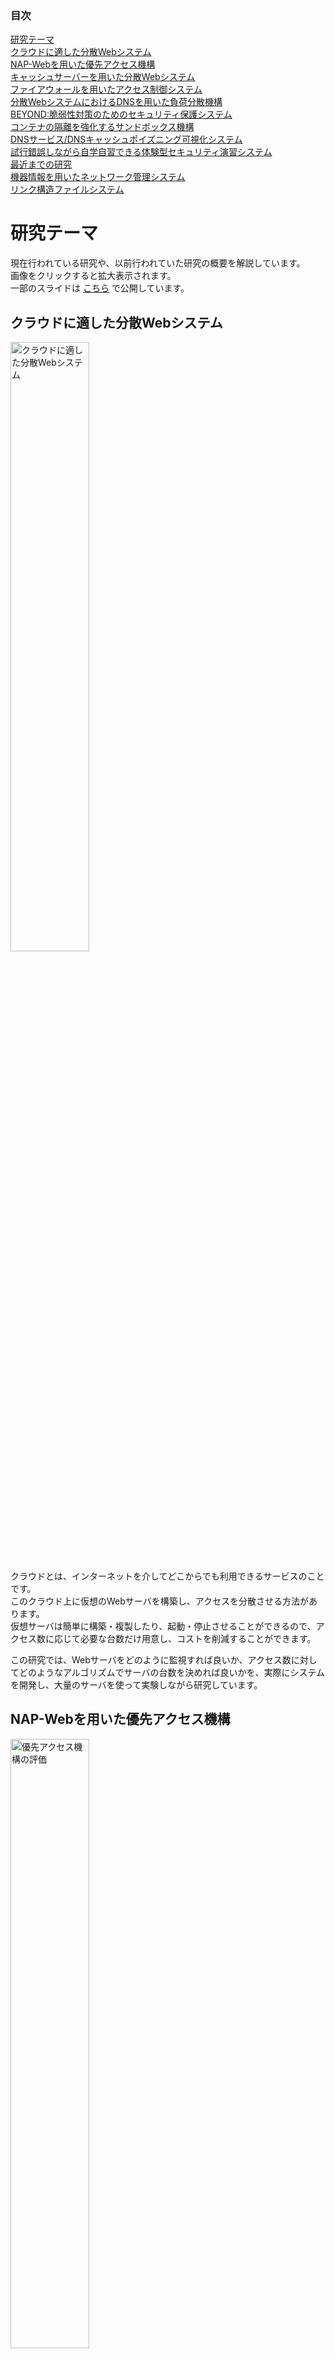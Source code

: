 <nav role="navigation" class="contents_table">

### 目次

[研究テーマ](#研究テーマ)  
[クラウドに適した分散Webシステム](#クラウドに適した分散webシステム)  
[NAP-Webを用いた優先アクセス機構](#nap-webを用いた優先アクセス機構)  
[キャッシュサーバーを用いた分散Webシステム](#キャッシュサーバーを用いた分散webシステム)  
[ファイアウォールを用いたアクセス制御システム](#ファイアウォールを用いたアクセス制御システム)  
[分散WebシステムにおけるDNSを用いた負荷分散機構](#分散webシステムにおけるdnsを用いた負荷分散機構)  
[BEYOND:脆弱性対策のための​セキュリティ保護システム](#BEYOND:脆弱性対策のための​セキュリティ保護システム)  
[コンテナの隔離を強化するサンドボックス機構](#コンテナの隔離を強化するサンドボックス機構)  
[DNSサービス/DNSキャッシュポイズニング可視化システム](#dnsサービスdnsキャッシュポイズニング可視化システム)  
[試行錯誤しながら自学自習できる体験型セキュリティ演習システム](#試行錯誤しながら自学自習できる体験型セキュリティ演習システム)  
[最近までの研究](#最近までの研究)  
[機器情報を用いたネットワーク管理システム](#機器情報を用いたネットワーク管理システム)  
[リンク構造ファイルシステム](#リンク構造ファイルシステム)  


</nav>

# 研究テーマ

現在行われている研究や、以前行われていた研究の概要を解説しています。  
画像をクリックすると拡大表示されます。  
一部のスライドは [こちら](../static/index.md) で公開しています。   

## クラウドに適した分散Webシステム

<img src="../images/theme/distributed-web-system.png" alt="クラウドに適した分散Webシステム" width="50%">

クラウドとは、インターネットを介してどこからでも利用できるサービスのことです。  
このクラウド上に仮想のWebサーバを構築し、アクセスを分散させる方法があります。  
仮想サーバは簡単に構築・複製したり、起動・停止させることができるので、アクセス数に応じて必要な台数だけ用意し、コストを削減することができます。  

この研究では、Webサーバをどのように監視すれば良いか、アクセス数に対してどのようなアルゴリズムでサーバの台数を決めれば良いかを、実際にシステムを開発し、大量のサーバを使って実験しながら研究しています。   

## NAP-Webを用いた優先アクセス機構

<img src="../images/theme/priority-access-system.png" alt="優先アクセス機構の評価" width="50%">

NAP-Webは、Webページへのアクセスが混み合っている時に利用者に待ち時間を書いた仮想的な整理券を配布します。  
整理券を持って再度アクセスした利用者については、必ずアクセスを受け付けます。  

本研究ではNAP-Webに、特定のサーバとのアクセスを、アクセスが混み合っている場合でも一定以上確保するような機構の作成を目指しています。  
アルゴリズムを検討し開発と実験、評価を行っています。   

## キャッシュサーバーを用いた分散Webシステム

分散Webシステムとは、ユーザーからのアクセスを複数台用意したWebサーバーに分散させることで、オリジンサーバへの負担の軽減を目的とするシステムです。  

本研究では、Webサーバーのキャッシュ管理において、静的、動的コンテンツの両方のキャッシュを可能とした、負荷軽減の点において効率的なキャッシュの更新を目的とする機構の開発を行っています。  
まだ始まったばかりの研究で、現在はキャッシュ更新手法の検討や、システム開発に必要な機能を調べています。  

## ファイアウォールを用いたアクセス制御システム

Webを利用したサービスの中には、ある特定の対話的な処理を高い優先度で処理したいという要求があります。  
この時、サーバの過負荷によって、応答性の低下が問題になります。  
ユーザ認証などで、同時サービス数は減らせますが、DoS攻撃は防げません。  
この攻撃はファイアウォールによって防ぐことができます。  

そこで本研究では、安定して供給したいサービスに対して、ファイアウォールを利用してアクセス制御を行うシステムの開発をしています。  

## 分散WebシステムにおけるDNSを用いた負荷分散機構

近年、Webサービスの普及や利用者の増加に伴い、Webサーバが行う処理が複雑化し負荷が増加しています。  
Webサーバへの負荷の増加に対し、クラウドで提供されるサーバをキャッシュサーバとして用いて監視し、その負荷量に応じてキャッシュサーバ数を動的に増減させることでリソースとコストの最適化を行う分散Webシステムというものがあります。  

本研究では、DNSラウンドロビンというDNSの機能を利用した、分散Webシステムの負荷分散機構の開発を行っています。   

## BEYOND:脆弱性対策のための​セキュリティ保護システム

スライドを [こちら](../public_material/s20g470-IntroResearch.pdf) で公開しています．  

<img src="../images/theme/security_system.png" alt="security_system" width="50%">
<img src="../images/theme/zeroday_attack.png" alt="zeroday_attack" width="50%">
<img src="../images/theme/introduction.png" alt="introduction" width="50%">
<img src="../images/theme/target.png" alt="target" width="50%">

近年，脆弱性を利用した攻撃が増えており，それらの攻撃はパッチが配布されるまで対策が難しいです．  
また，大学などの組織のネットワークで個人で保有する機器を組織内に持ち込む「BYOD」を導入する組織も増えています．  
そのような組織において，パッチが導入されていない機器が組織に蔓延しており，情報資産が驚異にさらされているという課題があります．  
しかしながら，大学や中小企業などの組織では，コストの問題から高性能かつ高価なセキュリティシステムの導入や，個人に対して機器の配布をすることなどが難しいです．  
これらを受けて，我々は，攻撃される可能性のある機器を，組織のネットワークから追い出すことで，組織の情報資産を守る，セキュリティ保護システム ”BEYOND” を開発しています．．  

”BEYOND”はインターネット上に公開されている脆弱性情報を収集します．
組織内の機器情報はエージェントやブラウザからの入力により収集・管理します．
これらの情報を突き合わせ，組織内の機器に存在する脆弱性を検知し，機器に対する制御方針を算出します．
算出された制御方針を元に組織の管理者及び機器の所有者に通知を行い，システムにより機器を組織のネットワークから遮断・隔離を行います．

## コンテナの隔離を強化するサンドボックス機構

<img src="../images/theme/runu-system-arch.png" alt="runu-system-arch" width="50%">

軽量な仮想化手法として，コンテナ型仮想化が注目されています。  
昨今では、DockerやKubernetesといったコンテナ型仮想環境を用いてWebサービスを提供するサービスが増加しています。  
しかし、コンテナはホストOSとカーネルを共有しているため、コンテナ内から物理マシンやホストOSへ攻撃されてしまうリスクが存在します。  
近年、コンテナ内からカーネルやシステムコールの脆弱性を利用し，ホストへの不正な攻撃 (権限昇格)が可能となってしまうコンテナランタイム(コンテナ実行環境)の脆弱性も報告されています。  
本研究では、権限昇格に対し，User-Mode Linuxを用いた強力な分離機構を強化するコンテナランタイムとしてTight-Containers の設計と実装を行います。  

## DNSサービス/DNSキャッシュポイズニング可視化システム

<img src="../images/theme/vda-ui.png" alt="vda-ui" width="50%">

DNSを標的とした，あるいは利用した攻撃は数多く存在します．  
すでに対策は施されていますが，未だに新たな攻撃手法が出ていることも事実です．  
また，こういったサイバー攻撃は実際に目視できず，図表による説明でも通信の順番やデータなどの情報が分かりにくくなってしまいます．  
そこで，情報セキュリティ技術の導入教育を目的とした，DNS攻撃の中でも代表的なDNSキャッシュポイズニングを可視化するWebアプリケーションシステム，「Visual DNS Attack」を開発しました．  
これにより，利用者がポイズニングについてより理解すると同時に，DNSの構造的な弱点についても理解すると考えています．  

## 試行錯誤しながら自学自習できる体験型セキュリティ演習システム

<img src="../images/theme/protec-kun_01.png" alt="protec-kun_01" width="50%">
<img src="../images/theme/protec-kun_02.png" alt="protec-kun_02" width="50%">
<img src="../images/theme/protec-kun_03.png" alt="protec-kun_03" width="50%">
<img src="../images/theme/protec-kun_04.png" alt="protec-kun_04" width="50%">

サイバー攻撃の増加，高度化に伴い，「手が動く」実践的なセキュリティ人材が不足しています．  
本研究では，「手が動く」セキュリティ人材を育成することを，目的としています．  
そのために，体験型セキュリティ演習の1つである「ハードニング演習」に注目しています．．  
しかし，既存のハードニング演習はグループでの活動となるため，演習中に置いてけぼりになり，演習の効果が得られていない(手を動かせていない)学生が一定数います．  
このような，学生をサポートし，底上げするシステムを開発することで，セキュリティ人材の育成に寄与します．   

# 最近までの研究

## 機器情報を用いたネットワーク管理システム

社内などのネットワークに接続する通信機器の情報収集を効率的に行い、管理者の負担を軽減することを目的としています。  
また、学内情報を保持する教務システムや機器情報を用いてネットワーク内のグループ化を可能とし、アクセス制御を自動化することで柔軟なネットワーク管理を実現できるよう開発を行なっています。   

## リンク構造ファイルシステム

ファイルに対して間違った操作や第三者による変更が加えられたときに変更前の状態に戻したいといった状況が考えられます。  
ファイルを可変長ブロックとそれらをつなぐリンクで構成し、ファイルの変更操作を上書きではなくリンクのつなぎかえによる追記で実現することで過去の状態を復元することができるファイルシステムを開発しています。  
